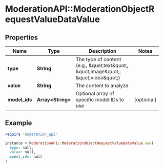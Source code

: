 # ModerationAPI::ModerationObjectRequestValueDataValue

## Properties

| Name | Type | Description | Notes |
| ---- | ---- | ----------- | ----- |
| **type** | **String** | The type of content (e.g., \&quot;text\&quot;, \&quot;image\&quot;, \&quot;video\&quot;) |  |
| **value** | **String** | The content to analyze |  |
| **model_ids** | **Array&lt;String&gt;** | Optional array of specific model IDs to use | [optional] |

## Example

```ruby
require 'moderation_api'

instance = ModerationAPI::ModerationObjectRequestValueDataValue.new(
  type: null,
  value: null,
  model_ids: null
)
```

